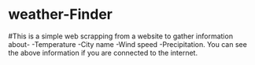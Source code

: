 # weather-Finder
#This is a simple web scrapping from a website to gather information about-
-Temperature
-City name
-Wind speed
-Precipitation.
You can see the above information if you are connected to the internet.
